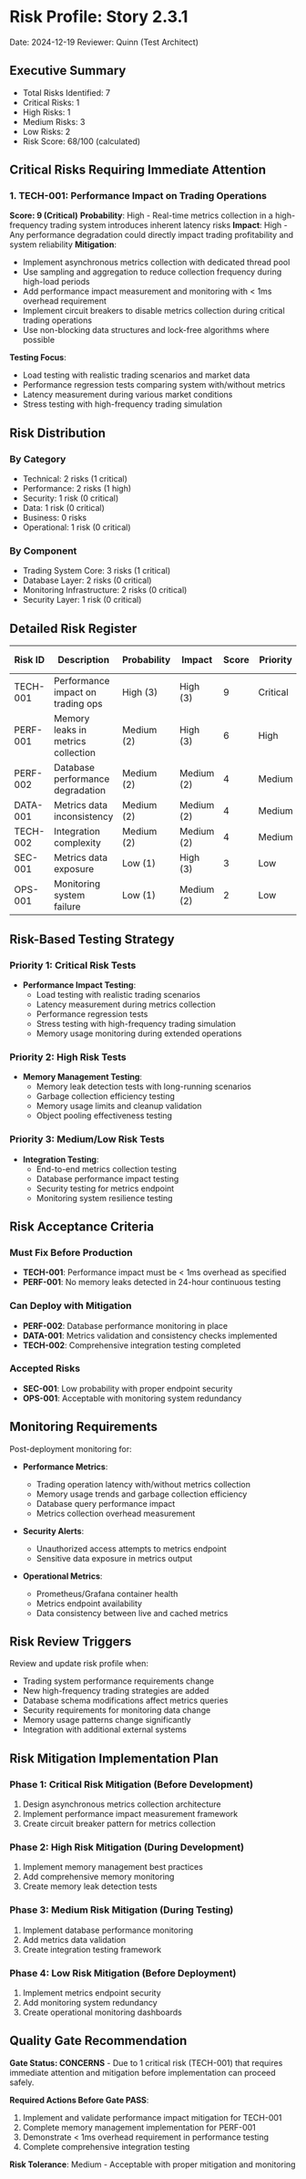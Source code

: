 # Risk Profile: Story 2.3.1

Date: 2024-12-19
Reviewer: Quinn (Test Architect)

## Executive Summary

- Total Risks Identified: 7
- Critical Risks: 1
- High Risks: 1
- Medium Risks: 3
- Low Risks: 2
- Risk Score: 68/100 (calculated)

## Critical Risks Requiring Immediate Attention

### 1. TECH-001: Performance Impact on Trading Operations

**Score: 9 (Critical)**
**Probability**: High - Real-time metrics collection in a high-frequency trading system introduces inherent latency risks
**Impact**: High - Any performance degradation could directly impact trading profitability and system reliability
**Mitigation**:

- Implement asynchronous metrics collection with dedicated thread pool
- Use sampling and aggregation to reduce collection frequency during high-load periods
- Add performance impact measurement and monitoring with < 1ms overhead requirement
- Implement circuit breakers to disable metrics collection during critical trading operations
- Use non-blocking data structures and lock-free algorithms where possible

**Testing Focus**: 
- Load testing with realistic trading scenarios and market data
- Performance regression tests comparing system with/without metrics
- Latency measurement during various market conditions
- Stress testing with high-frequency trading simulation

## Risk Distribution

### By Category

- Technical: 2 risks (1 critical)
- Performance: 2 risks (1 high)
- Security: 1 risk (0 critical)
- Data: 1 risk (0 critical)
- Business: 0 risks
- Operational: 1 risk (0 critical)

### By Component

- Trading System Core: 3 risks (1 critical)
- Database Layer: 2 risks (0 critical)
- Monitoring Infrastructure: 2 risks (0 critical)
- Security Layer: 1 risk (0 critical)

## Detailed Risk Register

| Risk ID  | Description                           | Probability | Impact | Score | Priority | Mitigation Status |
|----------|---------------------------------------|-------------|--------|-------|----------|-------------------|
| TECH-001 | Performance impact on trading ops    | High (3)    | High (3)| 9     | Critical | Requires immediate attention |
| PERF-001 | Memory leaks in metrics collection    | Medium (2)   | High (3)| 6     | High     | Preventive measures needed |
| PERF-002 | Database performance degradation       | Medium (2)   | Medium (2)| 4   | Medium   | Monitoring required |
| DATA-001 | Metrics data inconsistency            | Medium (2)   | Medium (2)| 4   | Medium   | Validation needed |
| TECH-002 | Integration complexity                | Medium (2)   | Medium (2)| 4   | Medium   | Careful implementation |
| SEC-001  | Metrics data exposure                 | Low (1)      | High (3)| 3     | Low      | Security review needed |
| OPS-001  | Monitoring system failure             | Low (1)      | Medium (2)| 2 | Low      | Backup procedures needed |

## Risk-Based Testing Strategy

### Priority 1: Critical Risk Tests

- **Performance Impact Testing**:
  - Load testing with realistic trading scenarios
  - Latency measurement during metrics collection
  - Performance regression tests
  - Stress testing with high-frequency trading simulation
  - Memory usage monitoring during extended operations

### Priority 2: High Risk Tests

- **Memory Management Testing**:
  - Memory leak detection tests with long-running scenarios
  - Garbage collection efficiency testing
  - Memory usage limits and cleanup validation
  - Object pooling effectiveness testing

### Priority 3: Medium/Low Risk Tests

- **Integration Testing**:
  - End-to-end metrics collection testing
  - Database performance impact testing
  - Security testing for metrics endpoint
  - Monitoring system resilience testing

## Risk Acceptance Criteria

### Must Fix Before Production

- **TECH-001**: Performance impact must be < 1ms overhead as specified
- **PERF-001**: No memory leaks detected in 24-hour continuous testing

### Can Deploy with Mitigation

- **PERF-002**: Database performance monitoring in place
- **DATA-001**: Metrics validation and consistency checks implemented
- **TECH-002**: Comprehensive integration testing completed

### Accepted Risks

- **SEC-001**: Low probability with proper endpoint security
- **OPS-001**: Acceptable with monitoring system redundancy

## Monitoring Requirements

Post-deployment monitoring for:

- **Performance Metrics**: 
  - Trading operation latency with/without metrics collection
  - Memory usage trends and garbage collection efficiency
  - Database query performance impact
  - Metrics collection overhead measurement

- **Security Alerts**: 
  - Unauthorized access attempts to metrics endpoint
  - Sensitive data exposure in metrics output

- **Operational Metrics**:
  - Prometheus/Grafana container health
  - Metrics endpoint availability
  - Data consistency between live and cached metrics

## Risk Review Triggers

Review and update risk profile when:

- Trading system performance requirements change
- New high-frequency trading strategies are added
- Database schema modifications affect metrics queries
- Security requirements for monitoring data change
- Memory usage patterns change significantly
- Integration with additional external systems

## Risk Mitigation Implementation Plan

### Phase 1: Critical Risk Mitigation (Before Development)
1. Design asynchronous metrics collection architecture
2. Implement performance impact measurement framework
3. Create circuit breaker pattern for metrics collection

### Phase 2: High Risk Mitigation (During Development)
1. Implement memory management best practices
2. Add comprehensive memory monitoring
3. Create memory leak detection tests

### Phase 3: Medium Risk Mitigation (During Testing)
1. Implement database performance monitoring
2. Add metrics data validation
3. Create integration testing framework

### Phase 4: Low Risk Mitigation (Before Deployment)
1. Implement metrics endpoint security
2. Add monitoring system redundancy
3. Create operational monitoring dashboards

## Quality Gate Recommendation

**Gate Status: CONCERNS** - Due to 1 critical risk (TECH-001) that requires immediate attention and mitigation before implementation can proceed safely.

**Required Actions Before Gate PASS**:
1. Implement and validate performance impact mitigation for TECH-001
2. Complete memory management implementation for PERF-001
3. Demonstrate < 1ms overhead requirement in performance testing
4. Complete comprehensive integration testing

**Risk Tolerance**: Medium - Acceptable with proper mitigation and monitoring

